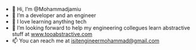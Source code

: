 - 👋 Hi, I’m @Mohammadjamiu
- 👀 I’m a developer and an engineer
- 💞️ I love learning anything tech
- 🌱 I’m looking forward to help my engineering collegues learn abstractive stuff at www.tooabstractive.com
- 📫 You can reach me at isitengineermohammad@gmail.com

<!---
Mohammadjamiu/Mohammadjamiu is a ✨ special ✨ repository because its `README.md` (this file) appears on your GitHub profile.
You can click the Preview link to take a look at your changes.
--->
